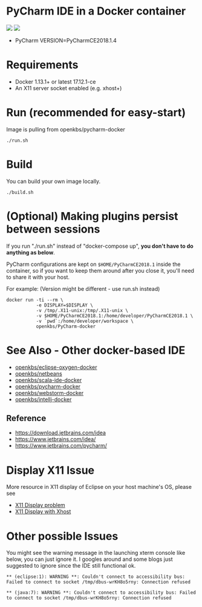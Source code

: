 # PyCharm IDE in a Docker container

[![](https://images.microbadger.com/badges/image/openkbs/pycharm-docker.svg)](https://microbadger.com/images/openkbs/pycharm-docker "Get your own image badge on microbadger.com") [![](https://images.microbadger.com/badges/version/openkbs/pycharm-docker.svg)](https://microbadger.com/images/openkbs/pycharm-docker "Get your own version badge on microbadger.com")

* PyCharm VERSION=PyCharmCE2018.1.4

# Requirements
* Docker 1.13.1+ or latest 17.12.1-ce 
* An X11 server socket enabled (e.g. xhost+)

# Run (recommended for easy-start)
Image is pulling from openkbs/pycharm-docker
```
./run.sh
```

# Build
You can build your own image locally.

```
./build.sh
```

# (Optional) Making plugins persist between sessions
If you run "./run.sh" instead of "docker-compose up", **you don't have to do anything as below**.

PyCharm configurations are kept on `$HOME/PyCharmCE2018.1` inside the container, so if you
want to keep them around after you close it, you'll need to share it with your
host.

For example: (Version might be different - use run.sh instead)

```
docker run -ti --rm \
           -e DISPLAY=$DISPLAY \
           -v /tmp/.X11-unix:/tmp/.X11-unix \
           -v $HOME/PyCharmCE2018.1:/home/developer/PyCharmCE2018.1 \
           -v `pwd`:/home/developer/workspace \
           openkbs/PyCharm-docker
```

# See Also - Other docker-based IDE
* [openkbs/eclipse-oxygen-docker](https://hub.docker.com/r/openkbs/eclipse-oxygen-docker/)
* [openkbs/netbeans](https://hub.docker.com/r/openkbs/netbeans/)
* [openkbs/scala-ide-docker](https://hub.docker.com/r/openkbs/scala-ide-docker/)
* [openkbs/pycharm-docker](https://hub.docker.com/r/openkbs/pycharm-docker/)
* [openkbs/webstorm-docker](https://hub.docker.com/r/openkbs/webstorm-docker/)
* [openkbs/intellj-docker](https://hub.docker.com/r/openkbs/intellij-docker/)

## Reference
* https://download.jetbrains.com/idea
* https://www.jetbrains.com/idea/
* https://www.jetbrains.com/pycharm/

# Display X11 Issue

More resource in X11 display of Eclipse on your host machine's OS, please see
* [X11 Display problem](https://askubuntu.com/questions/871092/failed-to-connect-to-mir-failed-to-connect-to-server-socket-no-such-file-or-di)
* [X11 Display with Xhost](http://www.ethicalhackx.com/fix-gtk-warning-cannot-open-display/)

# Other possible Issues
You might see the warning message in the launching xterm console like below, you can just ignore it. I googles around and some blogs just suggested to ignore since the IDE still functional ok.
```
** (eclipse:1): WARNING **: Couldn't connect to accessibility bus: Failed to connect to socket /tmp/dbus-wrKH8o5rny: Connection refused

** (java:7): WARNING **: Couldn't connect to accessibility bus: Failed to connect to socket /tmp/dbus-wrKH8o5rny: Connection refused

```



